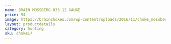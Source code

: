 ```yaml
---
name: BRAIN MOSSBERG 835 12 GAUGE
price: 94
image: https://brainchokes.com/wp-content/uploads/2016/11/choke_mossberg_835-400x300.jpg
layout: productdetails
category: hunting
sku: choke17
---
```

